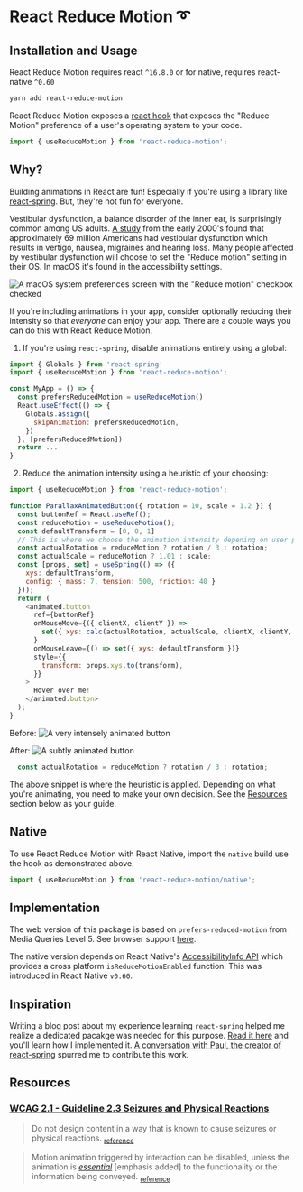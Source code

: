 # React Reduce Motion ➰

## Installation and Usage
React Reduce Motion requires react `^16.8.0` or for native, requires react-native `^0.60`

```sh
yarn add react-reduce-motion
```

React Reduce Motion exposes a [react hook](https://reactjs.org/docs/hooks-intro.html) that exposes the "Reduce Motion" preference of a user's operating system to your code.

```js
import { useReduceMotion } from 'react-reduce-motion';
```

## Why?

Building animations in React are fun! Especially if you're using a library like [react-spring](). But, they're not fun for everyone. 

Vestibular dysfunction, a balance disorder of the inner ear, is surprisingly common among US adults. [A study](https://www.ncbi.nlm.nih.gov/pubmed/19468085) from the early 2000's found that approximately 69 million Americans had vestibular dysfunction which results in vertigo, nausea, migraines and hearing loss. Many people affected by vestibular dysfunction will choose to set the "Reduce motion" setting in their OS. In macOS it's found in the accessibility settings.

![A macOS system preferences screen with the "Reduce motion" checkbox checked](https://lukeherrington.com/static/56a2a145993311eb80344c1b9845f23f/884f2/reduce-motion-macos.png)

If you're including animations in your app, consider optionally reducing their intensity so that _everyone_ can enjoy your app. There are a couple ways you can do this with React Reduce Motion.

1. If you're using `react-spring`, disable animations entirely using a global:

```js
import { Globals } from 'react-spring'
import { useReduceMotion } from 'react-reduce-motion';

const MyApp = () => {
  const prefersReducedMotion = useReduceMotion()
  React.useEffect(() => {
    Globals.assign({
      skipAnimation: prefersReducedMotion,
    })
  }, [prefersReducedMotion])
  return ...
}
```

2. Reduce the animation intensity using a heuristic of your choosing:

```js
import { useReduceMotion } from 'react-reduce-motion';

function ParallaxAnimatedButton({ rotation = 10, scale = 1.2 }) {
  const buttonRef = React.useRef();
  const reduceMotion = useReduceMotion();
  const defaultTransform = [0, 0, 1]
  // This is where we choose the animation intensity depening on user preference.
  const actualRotation = reduceMotion ? rotation / 3 : rotation;
  const actualScale = reduceMotion ? 1.01 : scale;
  const [props, set] = useSpring(() => ({
    xys: defaultTransform,
    config: { mass: 7, tension: 500, friction: 40 }
  }));
  return (
    <animated.button
      ref={buttonRef}
      onMouseMove={({ clientX, clientY }) =>
        set({ xys: calc(actualRotation, actualScale, clientX, clientY, buttonRef.current) })
      }
      onMouseLeave={() => set({ xys: defaultTransform })}
      style={{
        transform: props.xys.to(transform),
      }}
    >
      Hover over me!
    </animated.button>
  );
}
```

Before:
![A very intensely animated button](https://user-images.githubusercontent.com/1127238/66233346-fa988980-e69f-11e9-89af-e7db47549293.gif)

After:
![A subtly animated button](https://user-images.githubusercontent.com/1127238/66233366-071ce200-e6a0-11e9-87f6-42b850e18a6e.gif)

```js
  const actualRotation = reduceMotion ? rotation / 3 : rotation;
```

The above snippet is where the heuristic is applied. Depending on what you're animating, you need to make your own decision. See the [Resources](#Resources) section below as your guide.

## Native

To use React Reduce Motion with React Native, import the `native` build use the hook as demonstrated above.

```js
import { useReduceMotion } from 'react-reduce-motion/native';
```

## Implementation

The web version of this package is based on `prefers-reduced-motion` from Media Queries Level 5. See browser support [here](https://caniuse.com/#feat=prefers-reduced-motion).

The native version depends on React Native's [AccessibilityInfo API](https://facebook.github.io/react-native/docs/accessibilityinfo) which provides a cross platform `isReduceMotionEnabled` function. This was introduced in React Native `v0.60`.

## Inspiration

Writing a blog post about my experience learning `react-spring` helped me realize a dedicated pacakge was needed for this purpose. [Read it here](https://lukeherrington.com/posts/springtime-in-react-town/) and you'll learn how I implemented it. [A conversation with Paul, the creator of react-spring](https://github.com/react-spring/react-spring/issues/811) spurred me to contribute this work. 

## Resources

### [WCAG 2.1 - Guideline 2.3 Seizures and Physical Reactions](https://www.w3.org/TR/WCAG21/#seizures-and-physical-reactions)
> Do not design content in a way that is known to cause seizures or physical reactions. <sub>[reference](https://www.w3.org/TR/WCAG21/#seizures-and-physical-reactions)</sub>

> Motion animation triggered by interaction can be disabled, unless the animation is _[essential](https://www.w3.org/TR/WCAG21/#dfn-essential)_ [emphasis added] to the functionality or the information being conveyed. <sub>[reference](https://www.w3.org/TR/WCAG21/#animation-from-interactions)</sub>

